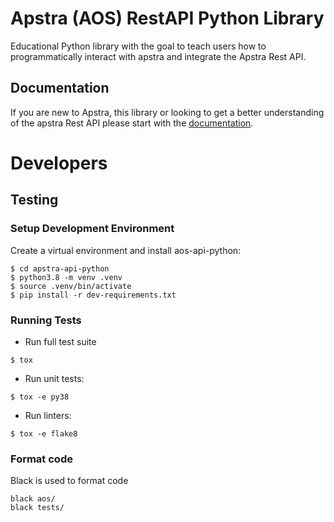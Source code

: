 # Apstra (AOS) RestAPI Python Library

Educational Python library with the goal to teach users how to 
programmatically interact with apstra and integrate the Apstra 
Rest API.

## Documentation
If you are new to Apstra, this library or looking to get a better understanding of 
the apstra Rest API please start with the 
[documentation](https://apstra-api-python.readthedocs.io/en/latest/api-introduction/).

# Developers
## Testing
### Setup Development Environment

Create a virtual environment and install aos-api-python:

```
$ cd apstra-api-python
$ python3.8 -m venv .venv
$ source .venv/bin/activate
$ pip install -r dev-requirements.txt
```

### Running Tests
- Run full test suite
```
$ tox
```
 - Run unit tests:
```
$ tox -e py38
```
 - Run linters:
```
$ tox -e flake8
```

### Format code
Black is used to format code
```
black aos/
black tests/
```